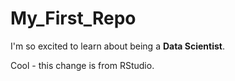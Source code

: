 # My_First_Repo

I'm so excited to learn about being a **Data Scientist**.

Cool - this change is from RStudio.
